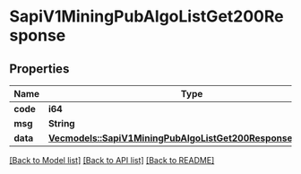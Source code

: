 # SapiV1MiningPubAlgoListGet200Response

## Properties

Name | Type | Description | Notes
------------ | ------------- | ------------- | -------------
**code** | **i64** |  | 
**msg** | **String** |  | 
**data** | [**Vec<models::SapiV1MiningPubAlgoListGet200ResponseDataInner>**](_sapi_v1_mining_pub_algoList_get_200_response_data_inner.md) |  | 

[[Back to Model list]](../README.md#documentation-for-models) [[Back to API list]](../README.md#documentation-for-api-endpoints) [[Back to README]](../README.md)


